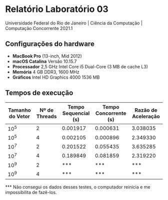 # Relatório Laboratório 03
Universidade Federal do Rio de Janeiro | Ciência da Computação | Computação Concorrente 2021.1


## Configurações do hardware

- **MacBook Pro** (13-inch, Mid 2012)
- **macOS Catalina** Versão 10.15.7
- **Processador** 2,5 GHz Intel Core i5 Dual-Core (3 MB de cache L3)
- **Memória** 4 GB DDR3, 1600 MHz
- **Gráficos** Intel HD Graphics 4000 1536 MB


## Tempos de execução

| Tamanho do Vetor | Nº de Threads | Tempo Sequencial (s) | Tempo Concorrente (s) | Razão de Aceleração |
| ------------- | ------------- | ------------- | ------------- | ------------- |
| 10<sup>5</sup>  | 2 | 0.001917 | 0.000631 | 3.038035 |
| 10<sup>5</sup>  | 4 | 0.002105 | 0.000896 | 2.349330 |
| 10<sup>7</sup>  | 2 | 0.201522 | 0.055435 | 3.635285 |
| 10<sup>7</sup>  | 4 | 0.189849 | 0.081859 | 2.319220 |
| 10<sup>9</sup>  | 2 | *** | *** | *** |
| 10<sup>9</sup>  | 4 | *** | *** | *** |

*** Não consegui os dados desses testes, o computador reinicia e me impossibilita de fazê-los.
